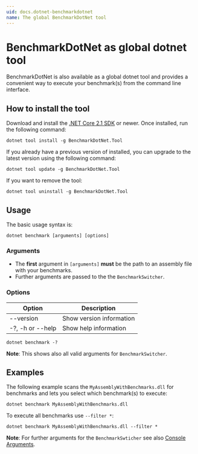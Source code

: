 ```yaml
---
uid: docs.dotnet-benchmarkdotnet
name: The global BenchmarkDotNet tool 
---
```


# BenchmarkDotNet as global dotnet tool  

BenchmarkDotNet is also available as a global dotnet tool and provides a convenient way to execute your benchmark(s) from the command line interface.

## How to install the tool

Download and install the [.NET Core 2.1 SDK](https://www.microsoft.com/net/download) or newer. Once installed, run the following command:

```log
dotnet tool install -g BenchmarkDotNet.Tool
```

If you already have a previous version of installed, you can upgrade to the latest version using the following command:

```log
dotnet tool update -g BenchmarkDotNet.Tool
```

If you want to remove the tool:

```log
dotnet tool uninstall -g BenchmarkDotNet.Tool
```

## Usage

The basic usage syntax is:

```log
dotnet benchmark [arguments] [options]
```

### Arguments

* The **first** argument in `[arguments]` **must** be the path to an assembly file with your benchmarks.
* Further arguments are passed to the the `BenchmarkSwitcher`.

### Options

| Option | Description |
| ------ | ----------- |
|--version|Show version information|
|-?, -h or --help|Show help information|

```log
dotnet benchmark -?
```

**Note**: This shows also all valid arguments for `BenchmarkSwitcher`.

## Examples

The following example scans the `MyAssemblyWithBenchmarks.dll` for benchmarks and lets you select which benchmark(s) to execute: 

```log
dotnet benchmark MyAssemblyWithBenchmarks.dll
```

To execute all benchmarks use `--filter *`:

```log
dotnet benchmark MyAssemblyWithBenchmarks.dll --filter *
```

**Note**: For further arguments for the `BenchmarkSwticher` see also [Console Arguments](console-args.md).
